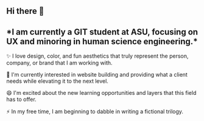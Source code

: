 ## Hi there 👋

<!--
**along34/along34** is a ✨ _special_ ✨ repository because its `README.md` (this file) appears on your GitHub profile.

Here are some ideas to get you started:

- 🔭 I’m currently working on ...
- 🌱 I’m currently learning ...
- 👯 I’m looking to collaborate on ...
- 🤔 I’m looking for help with ...
- 💬 Ask me about ...
- 📫 How to reach me: ...
- 😄 Pronouns: ...
- ⚡ Fun fact: ...
-->

<h2>*I am currently a GIT student at ASU, focusing on UX and minoring in human science engineering.*</h2>

✨ I love design, color, and fun aesthetics that truly represent the person, company, or brand that I am working with.<div>

🌱 I'm currently interested in website building and providing what a client needs while elevating it to the next level.<div>

😄 I'm excited about the new learning opportunities and layers that this field has to offer.<div>

⚡ In my free time, I am beginning to dabble in writing a fictional trilogy.<div>
